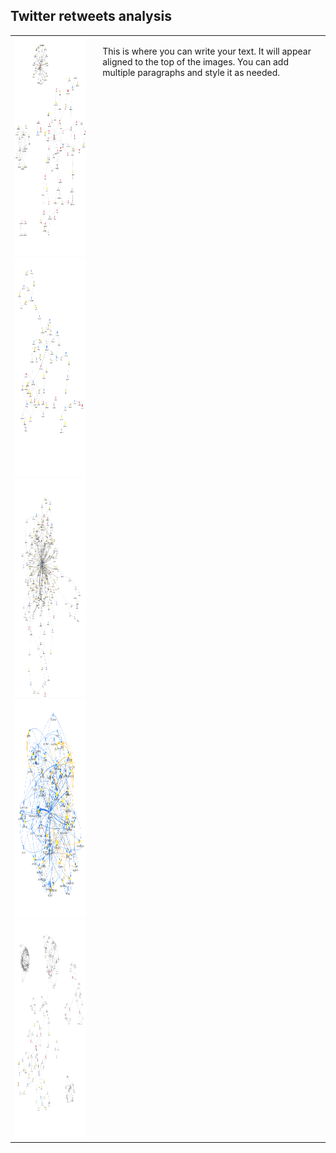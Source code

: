 ## Twitter retweets analysis

<table>
  <tr>
    <td>
      <img src="images/bard.png" width="350" height="350"><br>
      <img src="images/ChinaSpyBalloon.png" width="350" height="350"><br>
      <img src="images/Eurovision.png" width="350" height="350"><br>
      <img src="images/NursesStrike.png"" width="350" height="350"><br>
      <img src="images/SixNations.png" width="350" height="350">
    </td>
    <td style="vertical-align: top; padding-left: 20px; border: none;">
      <p>
        This is where you can write your text. It will appear aligned to the top of the images.
        You can add multiple paragraphs and style it as needed.
      </p>
    </td>
  </tr>
</table>
